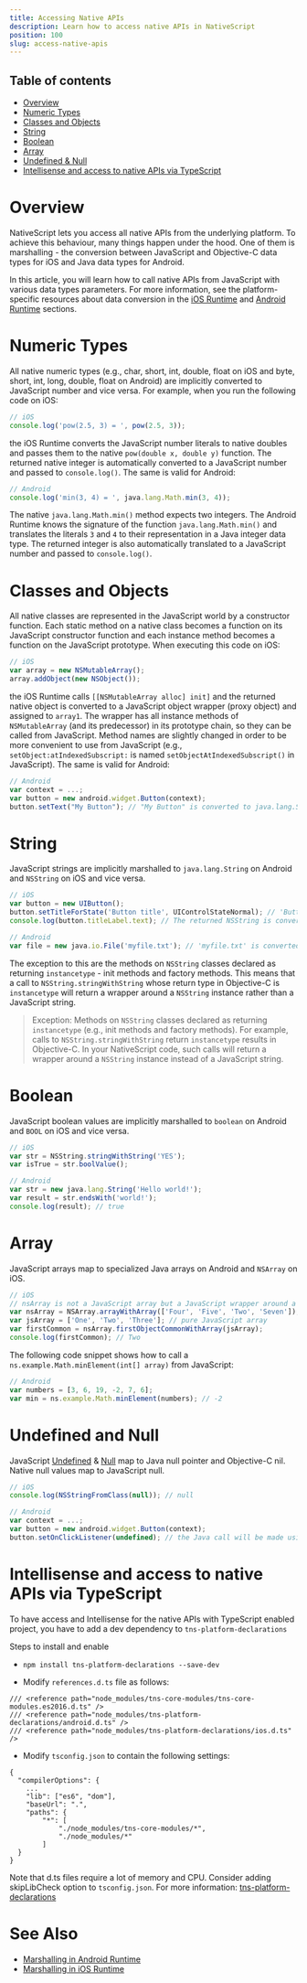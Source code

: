 ```yaml
---
title: Accessing Native APIs
description: Learn how to access native APIs in NativeScript
position: 100
slug: access-native-apis
---
```


## Table of contents

- [Overview](#overview)
- [Numeric Types](#numeric-types)
- [Classes and Objects](#classes-and-objects)
- [String](#string)
- [Boolean](#boolean)
- [Array](#array)
- [Undefined & Null](#undefined-and-null)
- [Intellisense and access to native APIs via TypeScript](#intellisense-and-access-to-native-apis-via-typescript)

# Overview

NativeScript lets you access all native APIs from the underlying platform. To achieve this behaviour, many things happen under the hood. One of them is marshalling - the conversion between JavaScript and Objective-C data types for iOS and Java data types for Android.

In this article, you will learn how to call native APIs from JavaScript with various data types parameters. For more information, see the platform-specific resources about data conversion in the [iOS Runtime](./../runtimes/ios/marshalling/Marshalling-Overview.md) and [Android Runtime](./../runtimes/android/marshalling/overview.md) sections.

# Numeric Types

All native numeric types (e.g., char, short, int, double, float on iOS and byte, short, int, long, double, float on Android) are implicitly converted to JavaScript number and vice versa. For example, when you run the following code on iOS:

```javascript
// iOS
console.log('pow(2.5, 3) = ', pow(2.5, 3));
```

the iOS Runtime converts the JavaScript number literals to native doubles and passes them to the native `pow(double x, double y)` function. The returned native integer is automatically converted to a JavaScript number and passed to `console.log()`. The same is valid for Android:

```javascript
// Android
console.log('min(3, 4) = ', java.lang.Math.min(3, 4));
```

The native `java.lang.Math.min()` method expects two integers. The Android Runtime knows the signature of the function `java.lang.Math.min()` and translates the literals `3` and `4` to their representation in a Java integer data type. The returned integer is also automatically translated to a JavaScript number and passed to `console.log()`.

# Classes and Objects

All native classes are represented in the JavaScript world by a constructor function. Each static method on a native class becomes a function on its JavaScript constructor function and each instance method becomes a function on the JavaScript prototype. When executing this code on iOS:

```javascript
// iOS
var array = new NSMutableArray();
array.addObject(new NSObject());
```

the iOS Runtime calls `[[NSMutableArray alloc] init]` and the returned native object is converted to a JavaScript object wrapper (proxy object) and assigned to `array1`. The wrapper has all instance methods of `NSMutableArray` (and its predecessor) in its prototype chain, so they can be called from JavaScript. Method names are slightly changed in order to be more convenient to use from JavaScript (e.g., `setObject:atIndexedSubscript:` is named `setObjectAtIndexedSubscript()` in JavaScript). The same is valid for Android:

```javascript
// Android
var context = ...;
var button = new android.widget.Button(context);
button.setText("My Button"); // "My Button" is converted to java.lang.String
```

# String

JavaScript strings are implicitly marshalled to `java.lang.String` on Android and `NSString` on iOS and vice versa.

```javascript
// iOS
var button = new UIButton();
button.setTitleForState('Button title', UIControlStateNormal); // 'Button title' is converted to NSString
console.log(button.titleLabel.text); // The returned NSString is converted to JavaScript string
```

```javascript
// Android
var file = new java.io.File('myfile.txt'); // 'myfile.txt' is converted to java.lang.String
```

The exception to this are the methods on `NSString` classes declared as returning `instancetype` - init methods and factory methods. This means that a call to `NSString.stringWithString` whose return type in Objective-C is `instancetype` will return a wrapper around a `NSString` instance rather than a JavaScript string.

> Exception: Methods on `NSString` classes declared as returning `instancetype` (e.g., init methods and factory methods). For example, calls to `NSString.stringWithString` return `instancetype` results in Objective-C. In your NativeScript code, such calls will return a wrapper around a `NSString` instance instead of a JavaScript string.

# Boolean

JavaScript boolean values are implicitly marshalled to `boolean` on Android and `BOOL` on iOS and vice versa.

```javascript
// iOS
var str = NSString.stringWithString('YES');
var isTrue = str.boolValue();
```

```javascript
// Android
var str = new java.lang.String('Hello world!');
var result = str.endsWith('world!');
console.log(result); // true
```

# Array

JavaScript arrays map to specialized Java arrays on Android and `NSArray` on iOS.

```javascript
// iOS
// nsArray is not a JavaScript array but a JavaScript wrapper around a native NSArray
var nsArray = NSArray.arrayWithArray(['Four', 'Five', 'Two', 'Seven']);
var jsArray = ['One', 'Two', 'Three']; // pure JavaScript array
var firstCommon = nsArray.firstObjectCommonWithArray(jsArray);
console.log(firstCommon); // Two
```

The following code snippet shows how to call a `ns.example.Math.minElement(int[] array)` from JavaScript:

```javascript
// Android
var numbers = [3, 6, 19, -2, 7, 6];
var min = ns.example.Math.minElement(numbers); // -2
```

# Undefined and Null

JavaScript [Undefined](http://www.w3schools.com/jsref/jsref_undefined.asp) & [Null](http://www.w3schools.com/js/js_datatypes.asp) map to Java null pointer and Objective-C nil. Native null values map to JavaScript null.

```javascript
// iOS
console.log(NSStringFromClass(null)); // null
```

```javascript
// Android
var context = ...;
var button = new android.widget.Button(context);
button.setOnClickListener(undefined); // the Java call will be made using the null keyword
```

# Intellisense and access to native APIs via TypeScript

To have access and Intellisense for the native APIs with TypeScript enabled project, you have to add a dev dependency to `tns-platform-declarations` 

Steps to install and enable 

- `npm install tns-platform-declarations --save-dev`

- Modify `references.d.ts` file as follows:
```
/// <reference path="node_modules/tns-core-modules/tns-core-modules.es2016.d.ts" />
/// <reference path="node_modules/tns-platform-declarations/android.d.ts" />
/// <reference path="node_modules/tns-platform-declarations/ios.d.ts" />
```

- Modify `tsconfig.json` to contain the following settings:
```
{
  "compilerOptions": {
    ...
    "lib": ["es6", "dom"],
    "baseUrl": ".",
    "paths": {
        "*": [
            "./node_modules/tns-core-modules/*",
            "./node_modules/*"
        ]
  }
}
```
Note that d.ts files require a lot of memory and CPU. Consider adding skipLibCheck option to `tsconfig.json`.
For more information: [tns-platform-declarations](https://github.com/NativeScript/NativeScript/tree/master/tns-platform-declarations)


# See Also
* [Marshalling in Android Runtime](./../runtimes/android/marshalling/overview.md)
* [Marshalling in iOS Runtime](./../runtimes/ios/marshalling/Marshalling-Overview.md)

